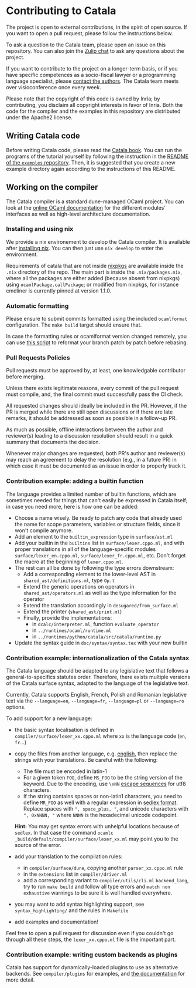 # Contributing to Catala

The project is open to external contributions, in the spirit of open source.
If you want to open a pull request, please follow the instructions below.

To ask a question to the Catala team, please open an issue on this repository.
You can also join the [Zulip chat](https://zulip.catala-lang.org/) to ask
any questions about the project.

If you want to contribute to the project on a longer-term basis, or if you have
specific competences as a socio-fiscal lawyer or a programming language specialist,
please [contact the authors](mailto:contact@catala-lang.org).
The Catala team meets over visioconference once every week.

Please note that the copyright of this code is owned by Inria;
by contributing, you disclaim all copyright interests in favor of Inria.
Both the code for the compiler and the examples in this repository are
distributed under the Apache2 license.

## Writing Catala code

Before writing Catala code, please read the [Catala book](https://book.catala-lang.org). You can run the
programs of the tutorial yourself by following the instruction in the [README of
the `examples` repository](https://github.com/CatalaLang/catala-examples/README.md).
Then, it is suggested that you create a new example directory again according to
the instructions of this README.

## Working on the compiler

The Catala compiler is a standard dune-managed OCaml project.
You can look at the
[online OCaml documentation](https://catala-lang.org/ocaml_docs/) for the
different modules' interfaces as well as high-level architecture documentation.

### Installing and using nix

We provide a nix environement to develop the Catala compiler. It is available
after [installing nix](https://nixos.org/download.html). You can then just
use `nix develop` to enter the environment.

Requirements of catala that are not inside [nixpkgs](https://github.com/nixos/nixpkgs) are available inside the `.nix` directory of the repo. The main part is inside the `.nix/packages.nix`, where all the packages are either added (because absent from nixpkgs) using `ocamlPackage.callPackage`; or modified from nixpkgs, for instance cmdliner is currently pinned at version 1.1.0.


### Automatic formatting

Please ensure to submit commits formatted using the included `ocamlformat`
configuration. The `make build` target should ensure that.

In case the formatting rules or ocamlformat version changed remotely, you can
use [this script](https://gist.github.com/AltGr/2891a61f721c8fd85b1da71e10c691b6) to
reformat your branch patch by patch before rebasing.


### Pull Requests Policies

Pull requests must be approved by, at least, one knowledgable
contributor before merging.

Unless there exists legitimate reasons, every commit of the pull
request must compile, and, the final commit must successfully pass the
CI check.

All requested changes should ideally be included in the PR. However,
if the PR is merged while there are still open discussions or if there
are late remarks, it should be addressed as soon as possible in a
follow-up PR.

As much as possible, offline interactions between the author and
reviewer(s) leading to a discussion resolution should result in a
quick summary that documents the decision.

Whenever major changes are requested, both PR's author and reviewer(s)
may reach an agreement to delay the resolution (e.g., in a future PR)
in which case it must be documented as an issue in order to properly
track it.


### Contribution example: adding a builtin function

The language provides a limited number of builtin functions, which are sometimes
needed for things that can't easily be expressed in Catala itself; in case you
need more, here is how one can be added:

- Choose a name wisely. Be ready to patch any code that already used the name
  for scope parameters, variables or structure fields, since it won't compile
  anymore.
- Add an element to the `builtin_expression` type in `surface/ast.ml`
- Add your builtin in the `builtins` list in `surface/lexer.cppo.ml`, and with
  proper translations in all of the language-specific modules
  `surface/lexer_en.cppo.ml`, `surface/lexer_fr.cppo.ml`, etc. Don't forget the
  macro at the beginning of `lexer.cppo.ml`.
- The rest can all be done by following the type errors downstream:
  - Add a corresponding element to the lower-level AST in `shared_ast/definitions.ml`, type `Op.t`
  - Extend the generic operations on operators in `shared_ast/operators.ml` as well as the type information for the operator
  - Extend the translation accordingly in `desugared/from_surface.ml`
  - Extend the printer (`shared_ast/print.ml`)
  - Finally, provide the implementations:
    - in `dcalc/interpreter.ml`, function `evaluate_operator`
    - in `../runtimes/ocaml/runtime.ml`
    - in `../runtimes/python/catala/src/catala/runtime.py`
- Update the syntax guide in `doc/syntax/syntax.tex` with your new builtin

### Contribution example: internationalization of the Catala syntax

The Catala language should be adapted to any legislative text that follows a
general-to-specifics statutes order. Therefore, there exists multiple versions
of the Catala surface syntax, adapted to the language of the legislative text.

Currently, Catala supports English, French, Polish and Romanian legislative text via the
`--language=en`, `--language=fr`, `--language=pl` or `--language=ro` options.

To add support for a new language:

- the basic syntax localisation is defined in
  `compiler/surface/lexer_xx.cppo.ml` where `xx` is the language code (`en`,
  `fr`...)
- copy the files from another language, e.g.
  [english](compiler/surface/lexer_en.cppo.ml), then replace the strings with your
  translations. Be careful with the following:

  - The file must be encoded in latin-1
  - For a given token `FOO`, define `MS_FOO` to be the string version of the
    keyword. Due to the encoding, use `\xNN` [escape
    sequences](https://ocaml.org/manual/lex.html#escape-sequence) for utf8
    characters.
  - If the string contains spaces or non-latin1 characters, you need to define
    `MR_FOO` as well with a regular expression in [sedlex
    format](https://github.com/ocaml-community/sedlex#lexer-specifications).
    Replace spaces with `", space_plus, "`, and unicode characters with `", 0xNNNN, "` where `NNNN` is the hexadecimal unicode codepoint.

  **Hint:** You may get syntax errors with unhelpful locations because of
  `sedlex`. In that case the command `ocamlc _build/default/compiler/surface/lexer_xx.ml` may point you to the source of the
  error.

- add your translation to the compilation rules:
  - in `compiler/surface/dune`, copying another `parser_xx.cppo.ml` rule
  - in the `extensions` list in `compiler/driver.ml`
  - add a corresponding variant to `compiler/utils/cli.ml` `backend_lang`, try
    to run `make build` and follow all type errors and `match non exhaustive`
    warnings to be sure it is well handled everywhere.
- you may want to add syntax highlighting support, see `syntax_highlighting/`
  and the rules in `Makefile`
- add examples and documentation!

Feel free to open a pull request for discussion even if you couldn't go through
all these steps, the `lexer_xx.cppo.ml` file is the important part.

### Contribution example: writing custom backends as plugins

Catala has support for dynamically-loaded plugins to use as alternative
backends. See `compiler/plugins` for examples, and [the
documentation](https://catala-lang.org/ocaml_docs/catala/plugins.html) for more
detail.
